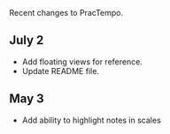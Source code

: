 Recent changes to PracTempo.

## July 2

* Add floating views for reference.
* Update README file. 

## May 3

* Add ability to highlight notes in scales